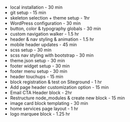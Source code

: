 - local installation - 30 min
- git setup - 15 min
- skeleton selection + theme setup - 1hr
- WordPress configuration - 30 min
- button, color & typography globals - 30 min
- custom navigation walker - 1.5 hr
- header & nav styling & animation - 1.5 hr
- mobile header updates - 45 min
- scss setup - 30 min
- scss nav styling with bootstrap - 30 min
- theme.json setup - 30 min
- footer widget setup - 30 min
- footer menu setup - 30 min
- header touchups - 15 min
- block registration & test on Siteground - 1 hr
- Add page header customization option - 15 min
- Email CTA Header block - 2hr
- Restructure node_modules & create new block - 15 min
- image card block templating - 30 min
- home services page layout - 1 hr
- logo marquee block - 1.25 hr
